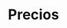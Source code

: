 ---
title: Precios
description: "meta description"
draft: false
plans:
- title: Plan Basico
  subtitle: Best For Small Individuals
  price: 49
  type: mes
  features:
    - Pagina web del CETPRO
    - Acceso al sistema de Matricula
    - Acceso al modulo de Prematrícula
    - Acceso a obtención de nóminas
    - Acceso a Fichas de Inscripción
    - Acceso a Fichas de Matricula
    - Acceso de por vida y Seguridad en los datos
    - Acceso a libreria para facil configuración
    - Capacitación de uso del sistema
  button:
    label: Inicia Gratis
    link: "/contact"

- title: Plan Estandar
  subtitle: Best For Professionals
  price: 69
  type: mes
  recommended: true
  features:
    - Pagina web del CETPRO
    - Acceso al sistema de Matricula
    - Acceso al modulo de Prematrícula
    - Acceso a obtención de nóminas
    - Acceso a Fichas de Inscripción
    - Acceso a Fichas de Matricula
    - Acceso de por vida y Seguridad en los datos
    - Acceso a libreria para facil configuración
    - Capacitación de uso del sistema
    - Acceso al módulo de notas
    - Acceso al módulo de asistencia
    - Acceso al módulo de practicas pre-profesionales
    - Módulo de pagos y control de mensualidad
    - Módulo de Facturación electrónica
    - Obtención de certificados

  button:
    label: Inicia
    link: "/contact"

- title: Business Plan
  subtitle: Best For Large Individuals
  price: 99
  type: mes
  features:
    - Pagina web del CETPRO
    - Acceso al sistema de Matricula
    - Acceso al modulo de Prematrícula
    - Acceso a obtención de nóminas
    - Acceso a Fichas de Inscripción
    - Acceso a Fichas de Matricula
    - Acceso de por vida y Seguridad en los datos
    - Acceso a libreria para facil configuración
    - Capacitación de uso del sistema
    - Acceso al módulo de notas
    - Acceso al módulo de asistencia
    - Acceso al módulo de practicas pre-profesionales
    - Módulo de pagos y control de mensualidad
    - Módulo de Facturación electrónica
    - Obtención de certificados
    - Acceso exclusivo para proponer personalización
    - Capacitaciones constantes de uso del sistema
  button:
    label: Inicia
    link: "/contact"

call_to_action:
  title: Necesitas solamente obtener los reportes o algo más personalizado?
  content: Podemos ayudarte en lo que necesites en cuanto a la gestión de tu centro de educación técnico productiva, despejarte dudas y brindarte una capacitación gratuita para que puedas sacar el máximo provecho.
  image: '/images/cta.png'
  button:
    enable: true
    label: "Contact Us"
    link: "/contact"
    
---